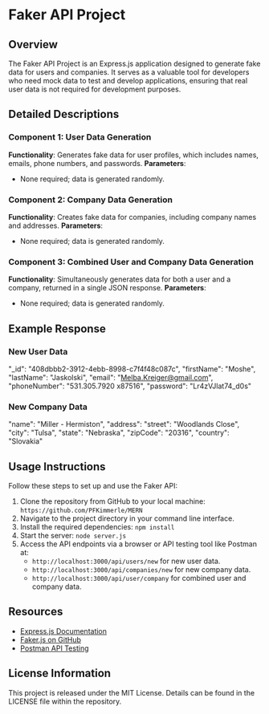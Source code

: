 
# Faker API Project

## Overview
The Faker API Project is an Express.js application designed to generate fake data for users and companies. It serves as a valuable tool for developers who need mock data to test and develop applications, ensuring that real user data is not required for development purposes.

## Detailed Descriptions
### Component 1: User Data Generation
**Functionality**: Generates fake data for user profiles, which includes names, emails, phone numbers, and passwords.
**Parameters**: 
- None required; data is generated randomly.

### Component 2: Company Data Generation
**Functionality**: Creates fake data for companies, including company names and addresses.
**Parameters**: 
- None required; data is generated randomly.

### Component 3: Combined User and Company Data Generation
**Functionality**: Simultaneously generates data for both a user and a company, returned in a single JSON response.
**Parameters**: 
- None required; data is generated randomly.

## Example Response

### New User Data
  "_id": "408dbbb2-3912-4ebb-8998-c7f4f48c087c",
  "firstName": "Moshe",
  "lastName": "Jaskolski",
  "email": "Melba.Kreiger@gmail.com",
  "phoneNumber": "531.305.7920 x87516",
  "password": "Lr4zVJlat74_d0s"

### New Company Data
  "name": "Miller - Hermiston",
  "address": 
    "street": "Woodlands Close",
    "city": "Tulsa",
    "state": "Nebraska",
    "zipCode": "20316",
    "country": "Slovakia"


## Usage Instructions
Follow these steps to set up and use the Faker API:
1. Clone the repository from GitHub to your local machine: `https://github.com/PFKimmerle/MERN`
2. Navigate to the project directory in your command line interface.
3. Install the required dependencies: `npm install`
4. Start the server: `node server.js`
5. Access the API endpoints via a browser or API testing tool like Postman at:
   - `http://localhost:3000/api/users/new` for new user data.
   - `http://localhost:3000/api/companies/new` for new company data.
   - `http://localhost:3000/api/user/company` for combined user and company data.

## Resources
- [Express.js Documentation](https://expressjs.com/)
- [Faker.js on GitHub](https://github.com/faker-js/faker)
- [Postman API Testing](https://www.postman.com/)

## License Information
This project is released under the MIT License. Details can be found in the LICENSE file within the repository.
